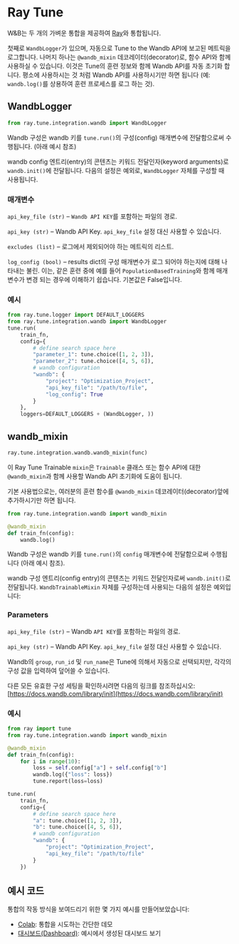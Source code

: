 # Ray Tune

 W&B는 두 개의 가벼운 통합을 제공하여 [Ray](https://github.com/ray-project/ray)와 통합됩니다.

 첫째로 `WandbLogger`가 있으며, 자동으로 Tune to the Wandb API에 보고된 메트릭을 로그합니다. 나머지 하나는 `@wandb_mixin` 데코레이터\(decorator\)로, 함수 API와 함께 사용하실 수 있습니다. 이것은 Tune의 훈련 정보와 함께 Wandb API를 자동 초기화 합니다. 평소에 사용하시는 것 처럼 Wandb API를 사용하시기만 하면 됩니다 \(예: `wandb.log()`를 상용하여 훈련 프로세스를 로그 하는 것\).

## WandbLogger

```python
from ray.tune.integration.wandb import WandbLogger
```

 Wandb 구성은 wandb 키를 `tune.run()`의 구성\(config\) 매개변수에 전달함으로써 수행됩니다. \(아래 예시 참조\)

 wandb config 엔트리\(entry\)의 콘텐츠는 키워드 전달인자\(keyword arguments\)로 `wandb.init()`에 전달됩니다. 다음의 설정은 예외로, `WandbLogger` 자체를 구성할 때 사용됩니다.

###  **매개변수**

`api_key_file (str)` – `Wandb API KEY`를 포함하는 파일의 경로.

`api_key (str)` – Wandb API Key. `api_key_file` 설정 대신 사용할 수 있습니다.

`excludes (list)` – 로그에서 제외되어야 하는 메트릭의 리스트.

`log_config (bool)` – results dict의 구성 매개변수가 로그 되어야 하는지에 대해 나타내는 불린. 이는, 같은 훈련 중에 예를 들어 `PopulationBasedTraining`와 함께 매개변수가 변경 되는 경우에 이해하기 쉽습니다. 기본값은 False입니다.

###  **예시**

```python
from ray.tune.logger import DEFAULT_LOGGERS
from ray.tune.integration.wandb import WandbLogger
tune.run(
    train_fn,
    config={
        # define search space here
        "parameter_1": tune.choice([1, 2, 3]),
        "parameter_2": tune.choice([4, 5, 6]),
        # wandb configuration
        "wandb": {
            "project": "Optimization_Project",
            "api_key_file": "/path/to/file",
            "log_config": True
        }
    },
    loggers=DEFAULT_LOGGERS + (WandbLogger, ))
```

## wandb\_mixin

```python
ray.tune.integration.wandb.wandb_mixin(func)
```

 이 Ray Tune Trainable `mixin`은 `Trainable` 클래스 또는 함수 API에 대한 `@wandb_mixin`과 함께 사용할 Wandb API 초기화에 도움이 됩니다.

기본 사용법으로는, 여러분의 훈련 함수를 `@wandb_mixin` 데코레이터\(decorator\)앞에 추가하시기만 하면 됩니다.

```python
from ray.tune.integration.wandb import wandb_mixin

@wandb_mixin
def train_fn(config):
    wandb.log()
```

 Wandb 구성은 wandb 키를 `tune.run()`의 `config` 매개변수에 전달함으로써 수행됩니다 \(아래 예시 참조\).

 wandb 구성 엔트리\(config entry\)의 콘텐츠는 키워드 전달인자로써 `wandb.init()`로 전달됩니다. `WandbTrainableMixin` 자체를 구성하는데 사용되는 다음의 설정은 예외입니다:

### Parameters

`api_key_file (str)` – Wandb `API KEY`를 포함하는 파일의 경로.

`api_key (str)` – Wandb API Key. `api_key_file` 설정 대신 사용할 수 있습니다.

Wandb의 `group`, `run_id` 및 `run_name`은 Tune에 의해서 자동으로 선택되지만, 각각의 구성 값을 입력하여 덮어쓸 수 있습니다.

다른 모든 유효한 구성 세팅을 확인하시려면 다음의 링크를 참조하십시오: [https://docs.wandb.com/library/init](https://docs.wandb.com/library/init)​

### **예시**

```python
from ray import tune
from ray.tune.integration.wandb import wandb_mixin

@wandb_mixin
def train_fn(config):
    for i in range(10):
        loss = self.config["a"] + self.config["b"]
        wandb.log({"loss": loss})
        tune.report(loss=loss)

tune.run(
    train_fn,
    config={
        # define search space here
        "a": tune.choice([1, 2, 3]),
        "b": tune.choice([4, 5, 6]),
        # wandb configuration
        "wandb": {
            "project": "Optimization_Project",
            "api_key_file": "/path/to/file"
        }
    })
```

##  **예시 코드**

통합의 작동 방식을 보여드리기 위한 몇 가지 예시를 만들어보았습니다:

* [Colab](https://colab.research.google.com/drive/1an-cJ5sRSVbzKVRub19TmmE4-8PUWyAi?usp=sharing): 통합을 시도하는 간단한 데모
* [대시보드\(Dashboard\)](https://app.wandb.ai/authors/rayTune?workspace=user-cayush): 예시에서 생성된 대시보드 보기

